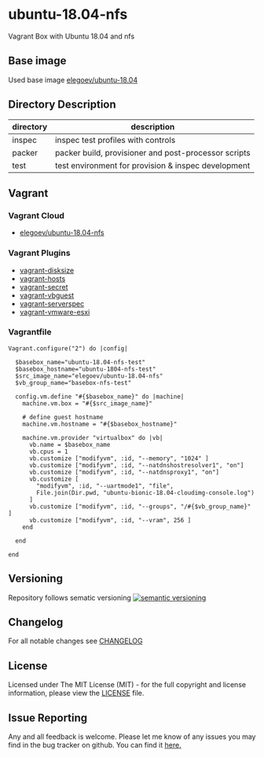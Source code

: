 # ubuntu-18.04-nfs

Vagrant Box with Ubuntu 18.04 and nfs

## Base image

Used base image [elegoev/ubuntu-18.04](https://app.vagrantup.com/elegoev/boxes/ubuntu-18.04)

## Directory Description

| directory | description                                          |
|-----------|------------------------------------------------------|
| inspec    | inspec test profiles with controls                   |
| packer    | packer build, provisioner and post-processor scripts |
| test      | test environment for provision & inspec development  |

## Vagrant

### Vagrant Cloud

- [elegoev/ubuntu-18.04-nfs](https://app.vagrantup.com/elegoev/boxes/ubuntu-18.04-nfs)

### Vagrant Plugins

- [vagrant-disksize](https://github.com/sprotheroe/vagrant-disksize)
- [vagrant-hosts](https://github.com/oscar-stack/vagrant-hosts)
- [vagrant-secret](https://github.com/tcnksm/vagrant-secret)
- [vagrant-vbguest](https://github.com/dotless-de/vagrant-vbguest)
- [vagrant-serverspec](https://github.com/vvchik/vagrant-serverspec)
- [vagrant-vmware-esxi](https://github.com/josenk/vagrant-vmware-esxi)

### Vagrantfile

    Vagrant.configure("2") do |config|

      $basebox_name="ubuntu-18.04-nfs-test"
      $basebox_hostname="ubuntu-1804-nfs-test"
      $src_image_name="elegoev/ubuntu-18.04-nfs"
      $vb_group_name="basebox-nfs-test"

      config.vm.define "#{$basebox_name}" do |machine|
        machine.vm.box = "#{$src_image_name}"
    
        # define guest hostname
        machine.vm.hostname = "#{$basebox_hostname}"

        machine.vm.provider "virtualbox" do |vb|
          vb.name = $basebox_name
          vb.cpus = 1
          vb.customize ["modifyvm", :id, "--memory", "1024" ]
          vb.customize ["modifyvm", :id, "--natdnshostresolver1", "on"]
          vb.customize ["modifyvm", :id, "--natdnsproxy1", "on"]
          vb.customize [
            "modifyvm", :id, "--uartmode1", "file",
            File.join(Dir.pwd, "ubuntu-bionic-18.04-cloudimg-console.log")
          ]
          vb.customize ["modifyvm", :id, "--groups", "/#{$vb_group_name}" ]
          vb.customize ["modifyvm", :id, "--vram", 256 ]
        end

      end   

    end

## Versioning

Repository follows sematic versioning  [![semantic versioning](https://img.shields.io/badge/semver-2.0.0-green.svg)](http://semver.org)

## Changelog

For all notable changes see [CHANGELOG](https://github.com/elegoev/basebox-ubuntu-18.04-nfs/blob/master/CHANGELOG.md)

## License

Licensed under The MIT License (MIT) - for the full copyright and license information, please view the [LICENSE](https://github.com/elegoev/basebox-ubuntu-18.04-nfs/blob/master/LICENSE) file.

## Issue Reporting

Any and all feedback is welcome.  Please let me know of any issues you may find in the bug tracker on github. You can find it [here.](https://github.com/elegoev/basebox-ubuntu-18.04-nfs/issues)
